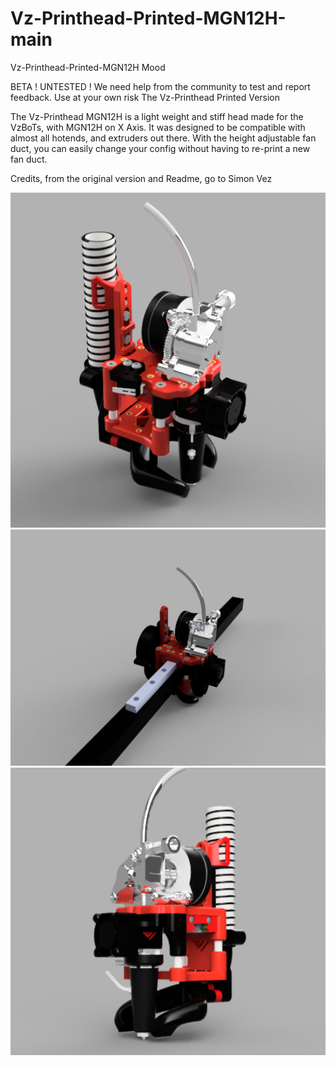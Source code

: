 # Vz-Printhead-Printed-MGN12H-main
Vz-Printhead-Printed-MGN12H Mood

BETA ! UNTESTED ! We need help from the community to test and report feedback. Use at your own risk
The Vz-Printhead Printed Version

The Vz-Printhead MGN12H is a light weight and stiff head made for the VzBoTs, with MGN12H on X Axis. It was designed to be compatible with almost all hotends, and extruders out there. With the height adjustable fan duct, you can easily change your config without having to re-print a new fan duct.

Credits, from the original version and Readme, go to Simon Vez

<img width="600" alt="image" src="https://github.com/EduardoMDSousa/Vz-Printhead-MGN12H-main/blob/main/Galery/Vzbot_printe_head_new_2023-Feb-05_09-04-36CustomizedView24815512553.png">
<img width="600" alt="image" src="https://github.com/EduardoMDSousa/Vz-Printhead-MGN12H-main/blob/main/Galery/Vzbot_printe_head_new_2023-Feb-05_09-05-56PM-000_CustomizedView32516733739.png">
<img width="600" alt="image" src="https://github.com/EduardoMDSousa/Vz-Printhead-MGN12H-main/blob/main/Galery/Vzbot_printe_head_new_2023-Feb-05_09-37-22PM.png">



